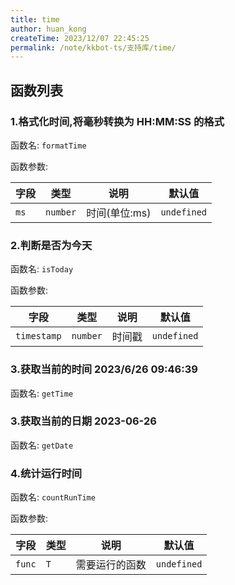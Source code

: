 ```yaml
---
title: time
author: huan_kong
createTime: 2023/12/07 22:45:25
permalink: /note/kkbot-ts/支持库/time/
---
```


## 函数列表

### 1.格式化时间,将毫秒转换为 HH:MM:SS 的格式

函数名: `formatTime`

函数参数:

| 字段 | 类型     | 说明          | 默认值      |
| ---- | -------- | ------------- | ----------- |
| `ms` | `number` | 时间(单位:ms) | `undefined` |

### 2.判断是否为今天

函数名: `isToday`

函数参数:

| 字段        | 类型     | 说明   | 默认值      |
| ----------- | -------- | ------ | ----------- |
| `timestamp` | `number` | 时间戳 | `undefined` |

### 3.获取当前的时间 2023/6/26 09:46:39

函数名: `getTime`

### 3.获取当前的日期 2023-06-26

函数名: `getDate`

### 4.统计运行时间

函数名: `countRunTime`

函数参数:

| 字段   | 类型 | 说明           | 默认值      |
| ------ | ---- | -------------- | ----------- |
| `func` | `T`  | 需要运行的函数 | `undefined` |
